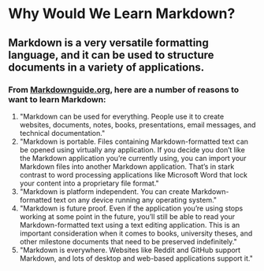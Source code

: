 # Why Would We Learn Markdown?
## Markdown is a very versatile formatting language, and it can be used to structure documents in a variety of applications. 
### From [Markdownguide.org](https://www.markdownguide.org/getting-started/), here are a number of reasons to want to learn Markdown:

1. "Markdown can be used for everything. People use it to create websites, documents, notes, books, presentations, email messages, and technical documentation."
2. "Markdown is portable. Files containing Markdown-formatted text can be opened using virtually any application. If you decide you don’t like the Markdown application you’re currently using, you can import your Markdown files into another Markdown application. That’s in stark contrast to word processing applications like Microsoft Word that lock your content into a proprietary file format."
3. "Markdown is platform independent. You can create Markdown-formatted text on any device running any operating system."
4. "Markdown is future proof. Even if the application you’re using stops working at some point in the future, you’ll still be able to read your Markdown-formatted text using a text editing application. This is an important consideration when it comes to books, university theses, and other milestone documents that need to be preserved indefinitely."
5. "Markdown is everywhere. Websites like Reddit and GitHub support Markdown, and lots of desktop and web-based applications support it."

